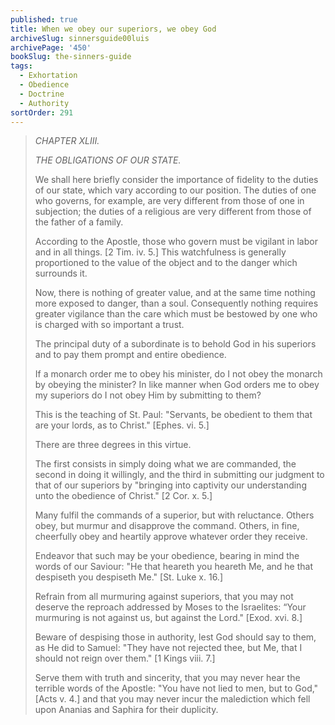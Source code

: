 ```yaml
---
published: true
title: When we obey our superiors, we obey God
archiveSlug: sinnersguide00luis
archivePage: '450'
bookSlug: the-sinners-guide
tags:
  - Exhortation
  - Obedience
  - Doctrine
  - Authority
sortOrder: 291
---
```


> *CHAPTER XLIII.*
> 
> *THE OBLIGATIONS OF OUR STATE.*
> 
> We shall here briefly consider the importance of fidelity to the duties of our state, which vary according to our position. The duties of one who governs, for example, are very different from those of one in subjection; the duties of a religious are very different from those of the father of a family.
> 
> According to the Apostle, those who govern must be vigilant in labor and in all things. [2 Tim. iv. 5.] This watchfulness is generally proportioned to the value of the object and to the danger which surrounds it.
> 
> Now, there is nothing of greater value, and at the same time nothing more exposed to danger, than a soul. Consequently nothing requires greater vigilance than the care which must be bestowed by one who is charged with so important a trust.
> 
> The principal duty of a subordinate is to behold God in his superiors and to pay them prompt and entire obedience.
> 
> If a monarch order me to obey his minister, do I not obey the monarch by obeying the minister? In like manner when God orders me to obey my superiors do I not obey Him by submitting to them?
> 
> This is the teaching of St. Paul: "Servants, be obedient to them that are your lords, as to Christ." [Ephes. vi. 5.]
> 
> There are three degrees in this virtue.
> 
> The first consists in simply doing what we are commanded, the second in doing it willingly, and the third in submitting our judgment to that of our superiors by "bringing into captivity our understanding unto the obedience of Christ." [2 Cor. x. 5.]
> 
> Many fulfil the commands of a superior, but with reluctance. Others obey, but murmur and disapprove the command. Others, in fine, cheerfully obey and heartily approve whatever order they receive.
> 
> Endeavor that such may be your obedience, bearing in mind the words of our Saviour: "He that heareth you heareth Me, and he that despiseth you despiseth Me." [St. Luke x. 16.]
> 
> Refrain from all murmuring against superiors, that you may not deserve the reproach addressed by Moses to the Israelites: “Your murmuring is not against us, but against the Lord." [Exod. xvi. 8.]
> 
> Beware of despising those in authority, lest God should say to them, as He did to Samuel: "They have not rejected thee, but Me, that I should not reign over them." [1 Kings viii. 7.]
> 
> Serve them with truth and sincerity, that you may never hear the terrible words of the Apostle: "You have not lied to men, but to God," [Acts v. 4.] and that you may never incur the malediction which fell upon Ananias and Saphira for their duplicity.

